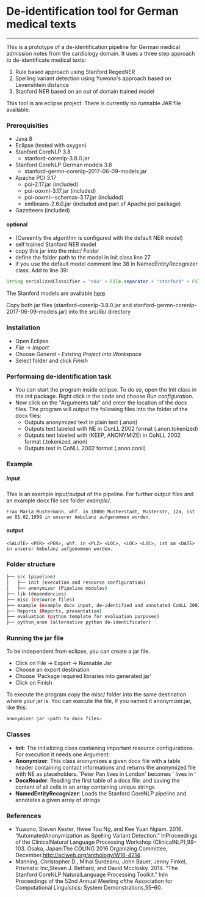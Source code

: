 # De-identification tool for German medical texts
---

This is a prototype of a de-identification pipeline for German medical admission notes from the cardiology domain. It uses a three step approach to de-identificate medical texts:
1. Rule based approach using Stanford RegexNER
2. Spelling variant detection using Yuwono's approach based on Levenshtein distance
3. Stanford NER based on an out of domain trained model

This tool is am eclipse project. There is currently no runnable JAR file available.

### Prerequisities
- Java 8
- Eclipse (tested with oxygen)
- Stanford CoreNLP 3.8
    - stanford-corenlp-3.8.0.jar
- Stanford CoreNLP German models 3.8
    - stanford-germn-corenlp-2017-06-09-models.jar
- Apache POI 3.17
    - poi-2.17.jar (included)
    - poi-ooxml-3.17.jar (included)
    - poi-ooxml--schemas-3.17.jar (included)
    - xmlbeans-2.6.0.jar (included and part of Apache poi package)
- Gazetteers (included)

#### optional
- (Cureently the algorithm is configured with the default NER model)
- self trained Stanford NER model
- copy this jar into the misc/ Folder
- define the folder path to the model in Init class line 27
- if you use the default model comment line 38 in NamedEntityRecognizer class. Add to line 39:

```java		
String serializedClassifier = "edu" + File.separator + "stanford" + File.separator + "nlp" + File.separator + "models" + File.separator + "ner" + File.separator + "german.conll.hgc_175m_600.crf.ser.gz";
```


The Stanford models are available [here](https://stanfordnlp.github.io/CoreNLP/download.html)

Copy both jar files (stanford-corenlp-3.8.0.jar and stanford-germn-corenlp-2017-06-09-models.jar) into the src/lib/ directory

### Installation

- Open Eclipse
- *File* -> *Import*
- Choose *General - Existing Project into Workspace*
- Select folder and click  *Finish*

### Performaing de-identification task

- You can start the program inside eclipse. To do so, open the Init class in the init package. Right click in the code and choose *Run configuration*. 
- Now click on the "Arguments tab" and enter the location of the docx files. The program will output the following files into the folder of the docx files:
    - Outputs anonymized text in plain text (.anon)
    - Outputs text labeled with NE in ConLL 2002 format (.anon.tokenized)
    - Outputs text labeled with (KEEP, ANONYMIZE) in CoNLL 2002 format (.tokenized_anon)
    - Outputs text in CoNLL 2002 format (.anon.conll)

### Example 

##### Input 

This is an example input/output of the pipeline. For further output files and an example docx file see folder *example/*.

```
Frau Maria Mustermann, whf. in 10000 Musterstadt, Musterstr, 12a, ist am 01.02.1999 in unserer Ambulanz aufgenommen worden.
```

#### output

```
<SALUTE> <PER> <PER>, whf. in <PLZ> <LOC>, <LOC> <LOC>, ist am <DATE> in unserer Ambulanz aufgenommen worden.
```

### Folder structure

```bash
├── src (pipeline)
│   ├── init (execution and resource configuration)
│   ├── anonymizer (Pipeline modules)
├── lib (dependencies)
├── misc (resource files)
├── example (example docx input, de-identified and annotated CoNLL 2002 output files)
├── Reports (Reports, presentation)
├── evaluation (python template for evaluation purposes)
├── python_anon (alternative python de-identificator)
```

### Running the jar file

To be independent from eclipse, you can create a jar file.
- Click on File -> Export -> Runnable Jar
- Choose an export destination
- Choose 'Package required libraries into generated jar'
- Click on Finish

To execute the program copy the misc/ folder into the same destination where your jar is. You can execute the file, if you named it anonymizer.jar, like this:

```bash
anonymizer.jar <path to docx files>
```

### Classes

- **Init**: The initializing class containing important resource configurations. For execution it needs one Argument: <path to docx files>
- **Anonymizer**: This class anonymizes a given docx file with a table header containing contact informations and returns the anonymized file with NE as placeholders. 'Peter Pan lives in London' becomes '<PER> <PER> lives in <LOC>'
- **DocxReader**: Reading the first table of a docx file. and saving the content of all cells in an array containing unique strings
- **NamedEntityRecognizer**: Loads the Stanford CoreNLP pipeline and annotates a given array of strings    

### References
- Yuwono, Steven Kester, Hwee Tou Ng, and Kee Yuan Ngiam. 2016. “AutomatedAnonymization as Spelling Variant Detection.” InProceedings of the ClinicalNatural Language Processing Workshop (ClinicalNLP),99–103. Osaka, Japan:The COLING 2016 Organizing Committee, December.http://aclweb.org/anthology/W16-4214.
- Manning, Christopher D., Mihai Surdeanu, John Bauer, Jenny Finkel, Prismatic Inc,Steven J. Bethard, and David Mcclosky. 2014. “The Stanford CoreNLP NaturalLanguage Processing Toolkit.” InIn Proceedings of the 52nd Annual Meeting ofthe Association for Computational Linguistics: System Demonstrations,55–60.
